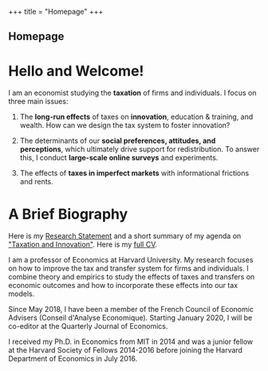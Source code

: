 +++
title = "Homepage"
+++

## Homepage

# Hello and Welcome!

I am an economist studying the **taxation** of firms and individuals. I focus on three main issues:

1) The **long-run effects** of taxes on **innovation**, education & training, and wealth. How can we design the tax system to foster innovation?

2) The determinants of our **social preferences, attitudes, and perceptions**, which ultimately drive support for redistribution. To answer this, I conduct **large-scale online surveys** and experiments.

3) The effects of **taxes in imperfect markets** with informational frictions and rents.

# A Brief Biography

Here is my [Research Statement](https://scholar.harvard.edu/files/stantcheva/files/stantcheva_research_statement_v1.pdf) and a short summary of my agenda on ["Taxation and Innovation"](https://www.nber.org/reporter/2018number3/stantcheva.html). Here is my [full CV](https://scholar.harvard.edu/files/stantcheva/files/cv_sstantcheva_nov2019.pdf).

I am a professor of Economics at Harvard University. My research focuses on how to improve the tax and transfer system for firms and individuals. I combine theory and empirics to study the effects of taxes and transfers on economic outcomes and how to incorporate these effects into our tax models.

Since May 2018, I have been a member of the French Council of Economic Advisers (Conseil d'Analyse Economique).  Starting January 2020, I will be co-editor at the Quarterly Journal of Economics.

I received my Ph.D. in Economics from MIT in 2014 and was a junior fellow at the Harvard Society of Fellows 2014-2016 before joining the Harvard Department of Economics in July 2016.